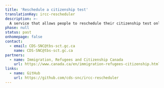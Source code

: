 ```yaml
---
title: 'Reschedule a citizenship test'
translationKey: ircc-rescheduler
description: >-
  A service that allows people to reschedule their citizenship test online, moving away from paper-based processes and providing a simpler, easier and faster user experience for citizenship applicants.
phase: null
status: past
onhomepage: false
contact:
  - email: CDS-SNC@tbs-sct.gc.ca
    name: CDS-SNC@tbs-sct.gc.ca
partners:
  - name: Immigration, Refugees and Citizenship Canada
    url: https://www.canada.ca/en/immigration-refugees-citizenship.html
links:
  - name: GitHub
    url: https://github.com/cds-snc/ircc-rescheduler
---
```

